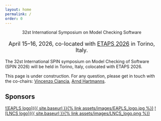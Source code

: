 ```yaml
---
layout: home
permalink: /
order: 0
---
```


<p style="text-align: center;font-size:30px>
# SPIN 2026
  </p>

<p style="text-align: center;font-size:21px">
32st International Symposium on Model Checking Software
</p>

<p style="margin-bottom:5mm;"></p>

<p style="text-align: center;font-size:18px">
April 15–16, 2026, co-located with <a href="https://etaps.org/2026/">ETAPS 2026</a> in Torino, Italy.
</p>

<p>
The 32st International SPIN symposium on Model Checking of Software (SPIN 2026) will be held in Torino, Italy, colocated with ETAPS 2026. 
</p>    
<p> This page is under construction. For any question, please get in touch with the co-chairs: <a href="mailto:vincenzo.ciancia@isti.cnr.it">Vincenzo Ciancia</a>, <a href="mailto:a.hartmanns@utwente.nl">Arnd Hartmanns</a>.</p>


## Sponsors
[![EAPLS logo]({{ site.baseurl }}{% link assets/images/EAPLS_logo.jpg %})](https://eapls.org/)
[![LNCS logo]({{ site.baseurl }}{% link assets/images/LNCS_logo.png %})](https://www.springer.com/gp/computer-science/lncs)
